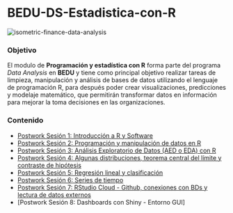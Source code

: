 # BEDU-DS-Estadistica-con-R

![isometric-finance-data-analysis](https://user-images.githubusercontent.com/71915068/105617997-77c1a380-5da8-11eb-8582-7a4362b07be3.jpg)

### Objetivo

El modulo de __Programación y estadística con R__ forma parte del programa *Data Analysis* en __BEDU__ y tiene como 
principal objetivo realizar tareas de limpieza, manipulación y análisis de bases de datos utilizando el lenguaje de programación R, para después poder crear visualizaciones, predicciones y modelaje matemático, que permitirán transformar datos en información para mejorar la toma decisiones en las organizaciones.

### Contenido

- [Postwork Sesión 1: Introducción a R y Software](https://github.com/CristopherCano/BEDU-DS-Estadistica-con-R/tree/master/Postwork%20Sesion%201)
- [Postwork Sesión 2: Programación y manipulación de datos en R ](https://github.com/CristopherCano/BEDU-DS-Estadistica-con-R/tree/master/Postwork%20Sesion%202)
- [Postwork Sesión 3: Análisis Exploratorio de Datos (AED o EDA) con R](https://github.com/CristopherCano/BEDU-DS-Estadistica-con-R/tree/master/Postwork%20Sesion%203)
- [Postwork Sesión 4: Algunas distribuciones, teorema central del límite y contraste de hipótesis](https://github.com/CristopherCano/BEDU-DS-Estadistica-con-R/tree/master/Postwork%20Sesion%204)
- [Postwork Sesión 5: Regresión lineal y clasificación](https://github.com/CristopherCano/BEDU-DS-Estadistica-con-R/tree/master/Postwork%20Sesion%205)
- [Postwork Sesión 6: Series de tiempo](https://github.com/CristopherCano/BEDU-DS-Estadistica-con-R/tree/master/Postwork%20Sesion%206)
- [Postwork Sesión 7: RStudio Cloud - Github, conexiones con BDs y lectura de datos externos](https://github.com/CristopherCano/BEDU-DS-Estadistica-con-R/tree/master/Postwork%20Sesion%207)
- [Postwork Sesión 8: Dashboards con Shiny - Entorno GUI]

